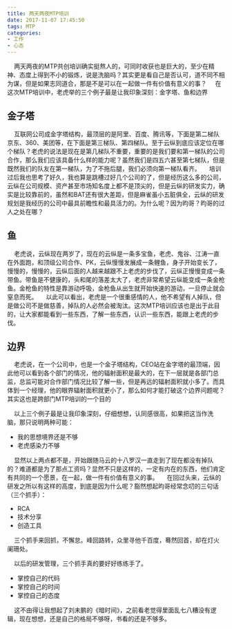 ```yaml
---
title: 两天两夜MTP培训
date: 2017-11-07 17:45:50
tags: MTP
categories:
- 工作
- 心态
---
```


&nbsp;&nbsp;&nbsp;&nbsp;两天两夜的MTP共创培训确实挺熬人的，可同时收获也是巨大的，至少在精神、态度上得到不小的锻炼，说是洗脑吗？其实更是看自己是否认可，道不同不相为谋，但是如果志同道合，那是不是可以在一起做一件有价值有意义的事？
&nbsp;&nbsp;&nbsp;&nbsp;在这次MTP培训中，老虎举的三个例子最是让我印象深刻：金字塔、鱼和边界

金子塔
-----

&nbsp;&nbsp;&nbsp;&nbsp;互联网公司成金字塔结构，最顶层的是阿里、百度、腾讯等，下面是第二梯队京东、360、美团等，在下面是第三梯队、第四梯队。至于云纵到底应该定位在哪个梯队？老虎的说法是现在是第几梯队不重要，重要的是我们要和第一梯队的公司合作，那么我们应该具备什么样的能力呢？虽然我们是四五六甚至第七梯队，但是既然我们的队友在第一梯队，为了不拖后腿，我们必须向第一梯队看齐。
&nbsp;&nbsp;&nbsp;&nbsp;培训过后我也思考了好久，我也算是跳槽过好几个公司的了，但是经历这么多的公司，云纵在公司规模、资产甚至市场知名度上都不是顶尖的，但是云纵的研发实力，确实是比较靠前的，虽然和BAT还有很大差距，但是麻雀虽小五脏俱全，云纵的研发规划是我经历的公司中最具前瞻性和最具活力的。为什么呢？因为昀哥？昀哥的过人之处在哪？

鱼
-----

&nbsp;&nbsp;&nbsp;&nbsp;老虎说，云纵现在两岁了，现在的云纵是一条多宝鱼，老虎、鬼谷、江涛一直在外面跑，和顶级公司合作、PK，云纵慢慢发展成一条鲤鱼，身子开始变长了，慢慢的，慢慢的，云纵后面的人越来越跟不上老虎的步伐了，云纵正慢慢变成一条带鱼。带鱼是不健康的，头和尾的落差太大了，老虎非常希望云纵能变成一条金枪鱼。金枪鱼的特性是靠游动呼吸，金枪鱼从出生就开始快速的游动，一旦停止就会窒息而死。
&nbsp;&nbsp;&nbsp;&nbsp;以此可以看出，老虎是一个很重感情的人，他不希望有人掉队，但是做公司不是做慈善，掉队的人必然会被淘汰。这次MTP培训应该也是出于此目的，让大家都能看到一些东西，了解一些东西，认识一些东西，能跟上老虎的步伐。

边界
-----

&nbsp;&nbsp;&nbsp;&nbsp;老虎说，在一个公司中，也是一个金子塔结构，CEO站在金字塔的最顶端，因此他可以看到各个部门的情况，他的辐射面积是最大的，在下一层就是各部门总监，总监可能对合作部门情况比较了解一些，但是再远的辐射面积就小多了。而具体到一个经理，他的眼界辐射面积就更小了，那么如何才能打破这个边界问题呢？其实这也是跨部门MTP培训的一个目的

&nbsp;&nbsp;&nbsp;&nbsp;以上三个例子最是让我印象深刻，仔细想想，认同感很高，如果把这当作洗脑，那只说明两种可能：

* 我的思想境界还是不够
* 老虎感染力不够

&nbsp;&nbsp;&nbsp;&nbsp;显然以上两点都不是，开始跟随马云的十八罗汉一直走到了现在都没有掉队的？难道都是为了那点工资吗？显然不只是这样的，一定有内在的东西，他们肯定有共同的一个愿景，在一起，做一件有价值有意义的事。
&nbsp;&nbsp;&nbsp;&nbsp;在回过头来，云纵的研发之所以有这样的高度，到底是因为什么呢？豁然想起昀哥经常念叨的三句话（三个抓手）：
* RCA
* 技术分享
* 创造工具

&nbsp;&nbsp;&nbsp;&nbsp;三个抓手来回抓，不懈怠。峰回路转，众里寻他千百度，蓦然回首，却在灯火阑珊处。

&nbsp;&nbsp;&nbsp;&nbsp;以后的研发管理，三个抓手真的要好好练练手了。
* 掌控自己的代码
* 掌控自己的时间
* 掌控自己的态度

&nbsp;&nbsp;&nbsp;&nbsp;这不由得让我想起了刘未鹏的《暗时间》，之前看老觉得里面乱七八糟没有逻辑，现在想想，还是自己的格局不够呀，书看的还是不够多。